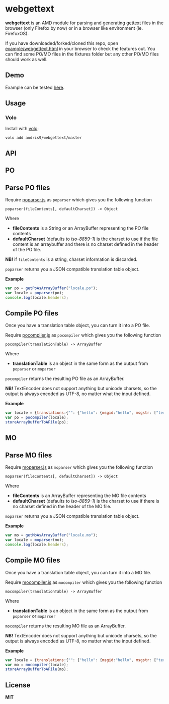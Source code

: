 # webgettext

**webgettext** is an AMD module for parsing and generating [gettext](https://www.gnu.org/software/gettext/) files in the browser (only Firefox by now) or in a browser like environment (ie. FirefoxOS).

If you have downloaded/forked/cloned this repo, open [example/webgettext.html](example/webgettext.html) in your browser to check the features out. You can find some PO/MO files in the fixtures folder but any other PO/MO files should work as well.

## Demo

Example can be tested [here](http://tahvel.info/webgettext/example/webgettext.html).

## Usage

### Volo

Install with [volo](http://volojs.org/):

    volo add andris9/webgettext/master

## API

## PO

## Parse PO files

Require [poparser.js](poparser.js) as `poparser` which gives you the following function

    poparser(fileContents[, defaultCharset]) -> Object

Where

  * **fileContents** is a String or an ArrayBuffer representing the PO file contents
  * **defaultCharset** (defaults to *iso-8859-1*) is the charset to use if the file content is an arraybuffer and there is no charset defined in the header of the PO file.

**NB!** if `fileContents` is a string, charset information is discarded.

`poparser` returns you a JSON compatible translation table object.

**Example**

```javascript
var po = getPoAsArrayBuffer("locale.po");
var locale = poparser(po);
console.log(locale.headers);
```

## Compile PO files

Once you have a translation table object, you can turn it into a PO file.

Require [pocompiler.js](pocompiler.js) as `pocompiler` which gives you the following function

    pocompiler(translationTable) -> ArrayBuffer

Where

  * **translationTable** is an object in the same form as the output from `poparser` or `moparser`

`pocompiler` returns the resulting PO file as an ArrayBuffer.

**NB!** TextEncoder does not support anything but unicode charsets, so the output is always
encoded as UTF-8, no matter what the input defined.

**Example**

```javascript
var locale = {translations:{"": {"hello": {msgid:"hello", msgstr: ["tere"]}}}};
var po = pocompiler(locale);
storeArrayBufferToAFile(po);
```

## MO

## Parse MO files

Require [moparser.js](moparser.js) as `moparser` which gives you the following function

    moparser(fileContents[, defaultCharset]) -> Object

Where

  * **fileContents** is an ArrayBuffer representing the MO file contents
  * **defaultCharset** (defaults to *iso-8859-1*) is the charset to use if there is no charset defined in the header of the MO file.

`moparser` returns you a JSON compatible translation table object.

**Example**

```javascript
var mo = getMoAsArrayBuffer("locale.mo");
var locale = moparser(mo);
console.log(locale.headers);
```

## Compile MO files

Once you have a translation table object, you can turn it into a MO file.

Require [mocompiler.js](mocompiler.js) as `mocompiler` which gives you the following function

    mocompiler(translationTable) -> ArrayBuffer

Where

  * **translationTable** is an object in the same form as the output from `poparser` or `moparser`

`mocompiler` returns the resulting MO file as an ArrayBuffer.

**NB!** TextEncoder does not support anything but unicode charsets, so the output is always
encoded as UTF-8, no matter what the input defined.

**Example**

```javascript
var locale = {translations:{"": {"hello": {msgid:"hello", msgstr: ["tere"]}}}};
var mo = mocompiler(locale);
storeArrayBufferToAFile(mo);
```

## License

**MIT**
